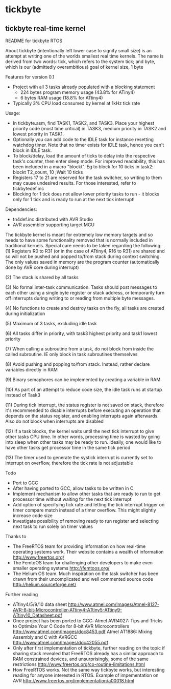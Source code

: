 # tickbyte
tickbyte real-time kernel
-------------------------------------------------------------------------------
README for tickbyte RTOS


About
tickbyte (intentionally left lower case to signify small size) is an attempt at
writing one of the worlds smallest real time kernels. The name is derived from
two words: tick, which refers to the system tick; and byte, which is our
(admittedly overambitious) goal of kernel size, 1 byte


Features for version 0.1
* Project with all 3 tasks already populated with a blocking statement
  - 224 bytes program memory usage (43.8% for ATiny4)
  - 6 bytes RAM usage (18.8% for ATtiny4)
* Typically 3% CPU load consumed by kernel at 1kHz tick rate


Usage:
* In tickbyte.asm, find TASK1, TASK2, and TASK3. Place your highest priority
code (most time critical) in TASK3, medium priority in TASK2 and lowest
priority in TASK1.
* Optionally you can add code to the IDLE task for instance resetting watchdog
timer. Note that no timer exists for IDLE task, hence you can't block in IDLE
task.
* To block/delay, load the amount of ticks to delay into the respective task's
counter, then enter sleep mode. For improved readability, this has been
included in a macro "blockt". Eg to block for 10 ticks in task2:
blockt	T2_count,	10			;Wait 10 ticks
* Registers 17 to 21 are reserved for the task switcher, so writing to them may
cause undesired results. For those interested, refer to tickbytedef.inc
* Blocking for 1 tick does not allow lower priority tasks to run - it blocks
only for 1 tick and is ready to run at the next tick interrupt!


Dependencies:
* tn4def.inc distributed with AVR Studio
* AVR assembler supporting target MCU


The tickbyte kernel is meant for extremely low memory targets and so needs to
have some functionality removed that is normally included in traditional
kernels. Special care needs to be taken regarding the following:
(1) Registers R0 to R31 (or in the case of ATtiny4, R16 to R31) are shared and
so will not be pushed and popped to/from stack during context switching. The
only values saved in memory are the program counter (automatically done by AVR
core during interrupt)

(2) The stack is shared by all tasks

(3) No formal inter-task communication. Tasks should post messages to each
other using a single byte register or stack address, or temporarily turn off
interrupts during writing to or reading from multiple byte messages.

(4) No functions to create and destroy tasks on the fly, all tasks are created
during initialization

(5) Maximum of 3 tasks, excluding idle task

(6) All tasks differ in priority, with task3 highest priority and task1 lowest
priority

(7) When calling a subroutine from a task, do not block from inside the called
subroutine. IE only block in task subroutines themselves

(8) Avoid pushing and popping to/from stack. Instead, rather declare variables
directly in RAM

(9) Binary semaphores can be implemented by creating a variable in RAM

(10) As part of an attempt to reduce code size, the idle task runs at startup
instead of Task3

(11) During tick interrupt, the status register is not saved on stack,
therefore it's recommended to disable interrupts before executing an operation
that depends on the status register, and enabling interrupts again afterwards.
Also do not block when interrupts are disabled

(12) If a task blocks, the kernel waits until the next tick interrupt to give
other tasks CPU time. In other words, processing time is wasted by going into
sleep when other tasks may be ready to run. Ideally, one would like to have
other tasks get processor time in the same tick period

(13) The timer used to generate the systick interrupt is currently set to
interrupt on overflow, therefore the tick rate is not adjustable


Todo
* Port to GCC
* After having ported to GCC, allow tasks to be written in C
* Implement mechanism to allow other tasks that are ready to run to get
processor time without waiting for the next tick interrupt
* Add option of specifying tick rate and letting the tick interrupt trigger on
timer compare match instead of a timer overflow. This might slightly increase
code size
* Investigate possibility of removing ready to run register and selecting next
task to run solely on timer values


Thanks to
* The FreeRTOS team for providing information on how real-time operating
systems work. Their website contains a wealth of information
http://www.freertos.org/
* The FemtoOS team for challenging other developers to make even smaller
operating systems
http://femtoos.org/
* The Helium OS team. Much inspiration on the task switcher has been drawn from
their uncomplicated and well commented source code
http://helium.sourceforge.net/


Further reading
* ATtiny4/5/9/10 data sheet
http://www.atmel.com/Images/Atmel-8127-AVR-8-bit-Microcontroller-ATtiny4-ATtiny5-ATtiny9-ATtiny10_Datasheet.pdf
* Once project has been ported to GCC:
Atmel AVR4027: Tips and Tricks to Optimize Your C Code for 8-bit AVR Microcontrollers
http://www.atmel.com/Images/doc8453.pdf
Atmel AT1886: Mixing Assembly and C with AVRGCC 
http://www.atmel.com/Images/doc42055.pdf
* Only after first implementation of tickbyte, further reading on the topic if
sharing stack revealed that FreeRTOS already has a similar approach to RAM
constrained devices, and unsurprisingly, some of the same restrictions
http://www.freertos.org/co-routine-limitations.html
* How FreeRTOS works. Not the same way tickbyte works, but interesting reading
for anyone interested in RTOS. Example of impementation on AVR
http://www.freertos.org/implementation/a00018.html
